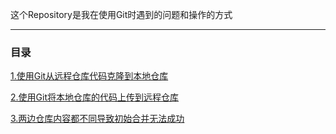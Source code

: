 

这个Repository是我在使用Git时遇到的问题和操作的方式

****

### 目录

[1.使用Git从远程仓库代码克隆到本地仓库](https://github.com/1004032560/Git/blob/master/1.使用Git从远程仓库代码克隆到本地仓库.md)

[2.使用Git将本地仓库的代码上传到远程仓库](https://github.com/1004032560/Git/blob/master/2.使用Git将本地仓库的代码上传到远程仓库.md.md)

[3.两边仓库内容都不同导致初始合并无法成功](https://github.com/1004032560/Git/blob/master/3.两边仓库内容都不同导致初始合并无法成功.md)


